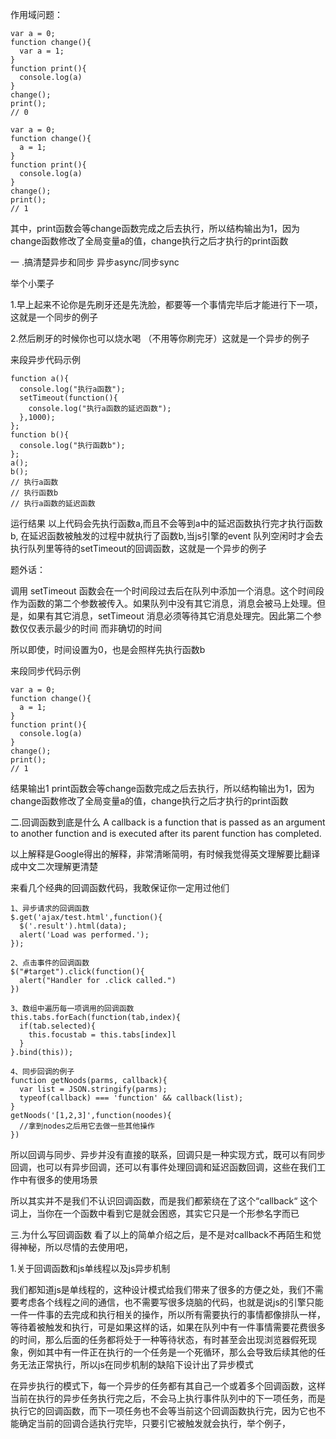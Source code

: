 作用域问题：
```
var a = 0; 
function change(){ 
  var a = 1; 
} 
function print(){
  console.log(a)
} 
change(); 
print();
// 0 

var a = 0; 
function change(){ 
  a = 1; 
} 
function print(){
  console.log(a)
} 
change(); 
print();
// 1
```
其中，print函数会等change函数完成之后去执行，所以结构输出为1，因为change函数修改了全局变量a的值，change执行之后才执行的print函数

一 .搞清楚异步和同步
异步async/同步sync

举个小栗子

1.早上起来不论你是先刷牙还是先洗脸，都要等一个事情完毕后才能进行下一项，这就是一个同步的例子

2.然后刷牙的时候你也可以烧水喝 （不用等你刷完牙）这就是一个异步的例子

来段异步代码示例
```
function a(){
  console.log("执行a函数");
  setTimeout(function(){
    console.log("执行a函数的延迟函数");
  },1000);
};
function b(){
  console.log("执行函数b");
};
a();
b();
// 执行a函数
// 执行函数b
// 执行a函数的延迟函数
```
运行结果
以上代码会先执行函数a,而且不会等到a中的延迟函数执行完才执行函数b, 在延迟函数被触发的过程中就执行了函数b,当js引擎的event 队列空闲时才会去执行队列里等待的setTimeout的回调函数，这就是一个异步的例子

题外话：

调用 setTimeout 函数会在一个时间段过去后在队列中添加一个消息。这个时间段作为函数的第二个参数被传入。如果队列中没有其它消息，消息会被马上处理。但是，如果有其它消息，setTimeout 消息必须等待其它消息处理完。因此第二个参数仅仅表示最少的时间 而非确切的时间

所以即使，时间设置为0，也是会照样先执行函数b

来段同步代码示例
```
var a = 0; 
function change(){ 
  a = 1; 
} 
function print(){
  console.log(a)
} 
change(); 
print();
// 1
```
结果输出1
print函数会等change函数完成之后去执行，所以结构输出为1，因为change函数修改了全局变量a的值，change执行之后才执行的print函数

二.回调函数到底是什么
A callback is a function that is passed as an argument to another function and is executed after its parent function has completed.

以上解释是Google得出的解释，非常清晰简明，有时候我觉得英文理解要比翻译成中文二次理解更清楚

来看几个经典的回调函数代码，我敢保证你一定用过他们
```
1、异步请求的回调函数
$.get('ajax/test.html',function(){
  $('.result').html(data);
  alert('Load was performed.');
});
```
```
2、点击事件的回调函数
$("#target").click(function(){
  alert("Handler for .click called.")
})
```
```
3、数组中遍历每一项调用的回调函数
this.tabs.forEach(function(tab,index){
  if(tab.selected){
    this.focustab = this.tabs[index]l
  }
}.bind(this));
```
```
4、同步回调的例子
function getNoods(parms, callback){
  var list = JSON.stringify(parms);
  typeof(callback) === 'function' && callback(list);
}
getNoods('[1,2,3]',function(noodes){
  //拿到nodes之后用它去做一些其他操作
})
```
所以回调与同步、异步并没有直接的联系，回调只是一种实现方式，既可以有同步回调，也可以有异步回调，还可以有事件处理回调和延迟函数回调，这些在我们工作中有很多的使用场景

所以其实并不是我们不认识回调函数，而是我们都萦绕在了这个“callback“ 这个词上，当你在一个函数中看到它是就会困惑，其实它只是一个形参名字而已

三.为什么写回调函数
看了以上的简单介绍之后，是不是对callback不再陌生和觉得神秘，所以尽情的去使用吧，

1.关于回调函数和js单线程以及js异步机制

我们都知道js是单线程的，这种设计模式给我们带来了很多的方便之处，我们不需要考虑各个线程之间的通信，也不需要写很多烧脑的代码，也就是说js的引擎只能一件一件事的去完成和执行相关的操作，所以所有需要执行的事情都像排队一样，等待着被触发和执行，可是如果这样的话，如果在队列中有一件事情需要花费很多的时间，那么后面的任务都将处于一种等待状态，有时甚至会出现浏览器假死现象，例如其中有一件正在执行的一个任务是一个死循环，那么会导致后续其他的任务无法正常执行，所以js在同步机制的缺陷下设计出了异步模式

在异步执行的模式下，每一个异步的任务都有其自己一个或着多个回调函数，这样当前在执行的异步任务执行完之后，不会马上执行事件队列中的下一项任务，而是执行它的回调函数，而下一项任务也不会等当前这个回调函数执行完，因为它也不能确定当前的回调合适执行完毕，只要引它被触发就会执行，举个例子，

